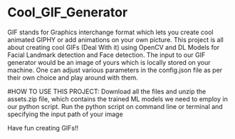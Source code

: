# Cool_GIF_Generator
GIF stands for Graphics interchange format which lets you create cool animated GIPHY or add animations on your own picture.
This project is all about creating cool GIFs (Deal With it) using OpenCV and DL Models for Facial Landmark detection and Face detection.
The input to our GIF generator would be an image of yours which is locally stored on your machine.
One can adjust various parameters in the config.json file as per their own choice and play around with them.

#HOW TO USE THIS PROJECT:
Download all the files and unzip the assets.zip file, which contains the trained ML models we need to employ in our python script.
Run the python script on command line or terminal and specifying the input path of your image

Have fun creating GIFs!!
